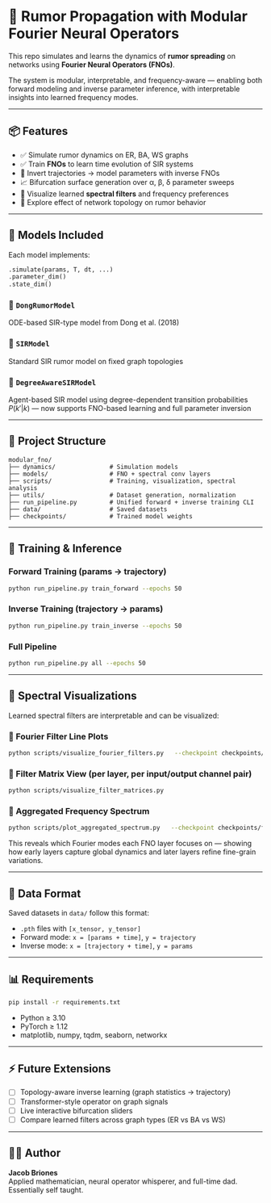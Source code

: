# 🧠 Rumor Propagation with Modular Fourier Neural Operators

This repo simulates and learns the dynamics of **rumor spreading** on networks using **Fourier Neural Operators (FNOs)**.

The system is modular, interpretable, and frequency-aware — enabling both forward modeling and inverse parameter inference, with interpretable insights into learned frequency modes.

---

## 📦 Features

- ✅ Simulate rumor dynamics on ER, BA, WS graphs
- ✅ Train **FNOs** to learn time evolution of SIR systems
- 🔁 Invert trajectories → model parameters with inverse FNOs
- 📈 Bifurcation surface generation over α, β, δ parameter sweeps
- 🧠 Visualize learned **spectral filters** and frequency preferences
- 🔎 Explore effect of network topology on rumor behavior

---

## 🧬 Models Included

Each model implements:

```python
.simulate(params, T, dt, ...)
.parameter_dim()
.state_dim()
```

### 🔹 `DongRumorModel`  
ODE-based SIR-type model from Dong et al. (2018)

### 🔹 `SIRModel`  
Standard SIR rumor model on fixed graph topologies

### 🔹 `DegreeAwareSIRModel`  
Agent-based SIR model using degree-dependent transition probabilities $P(k'|k)$ — now supports FNO-based learning and full parameter inversion

---

## 📂 Project Structure

```
modular_fno/
├── dynamics/               # Simulation models
├── models/                 # FNO + spectral conv layers
├── scripts/                # Training, visualization, spectral analysis
├── utils/                  # Dataset generation, normalization
├── run_pipeline.py         # Unified forward + inverse training CLI
├── data/                   # Saved datasets
├── checkpoints/            # Trained model weights
```

---

## 🔧 Training & Inference

### Forward Training (params → trajectory)
```bash
python run_pipeline.py train_forward --epochs 50
```

### Inverse Training (trajectory → params)
```bash
python run_pipeline.py train_inverse --epochs 50
```

### Full Pipeline
```bash
python run_pipeline.py all --epochs 50
```

---

## 🎨 Spectral Visualizations

Learned spectral filters are interpretable and can be visualized:

### 🔹 Fourier Filter Line Plots
```bash
python scripts/visualize_fourier_filters.py   --checkpoint checkpoints/fno_forward_heterogeneous.pth   --in_channels 5 --out_channels 3
```

### 🔹 Filter Matrix View (per layer, per input/output channel pair)
```bash
python scripts/visualize_filter_matrices.py
```

### 🔹 Aggregated Frequency Spectrum
```bash
python scripts/plot_aggregated_spectrum.py   --checkpoint checkpoints/fno_forward_heterogeneous.pth   --in_channels 5 --out_channels 3
```

This reveals which Fourier modes each FNO layer focuses on — showing how early layers capture global dynamics and later layers refine fine-grain variations.

---

## 💾 Data Format

Saved datasets in `data/` follow this format:
- `.pth` files with `[x_tensor, y_tensor]`
- Forward mode: `x = [params + time]`, `y = trajectory`
- Inverse mode: `x = [trajectory + time]`, `y = params`

---

## 📊 Requirements

```bash
pip install -r requirements.txt
```

- Python ≥ 3.10
- PyTorch ≥ 1.12
- matplotlib, numpy, tqdm, seaborn, networkx

---

## ⚡ Future Extensions

- [ ] Topology-aware inverse learning (graph statistics → trajectory)
- [ ] Transformer-style operator on graph signals
- [ ] Live interactive bifurcation sliders
- [ ] Compare learned filters across graph types (ER vs BA vs WS)

---

## 👨‍🔬 Author

**Jacob Briones**  
Applied mathematician, neural operator whisperer, and full-time dad. Essentially self taught.

